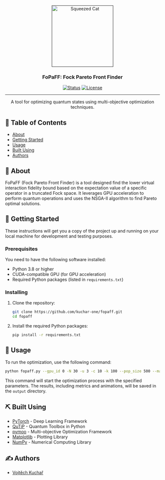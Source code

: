 <p align="center">
  <a href="" rel="noopener">
 <img width=200px height=200px src="https://i.imgur.com/0Y1b8Xvb.jpg" alt="Squeezed Cat"></a>
</p>

<h3 align="center">FoPaFF: Fock Pareto Front Finder</h3>

<div align="center">

[![Status](https://img.shields.io/badge/status-active-success.svg)]()
[![License](https://img.shields.io/badge/license-MIT-blue.svg)](/LICENSE)

</div>

---

<p align="center"> A tool for optimizing quantum states using multi-objective optimization techniques.
    <br> 
</p>

## 📝 Table of Contents

- [About](#about)
- [Getting Started](#getting_started)
- [Usage](#usage)
- [Built Using](#built_using)
- [Authors](#authors)

## 🧐 About <a name = "about"></a>

FoPaFF (Fock Pareto Front Finder) is a tool designed find the lower virtual interaction fidelity bound based on the expectation value of a specific operator in a truncated Fock space. It leverages GPU acceleration to perform quantum operations and uses the NSGA-II algorithm to find Pareto optimal solutions.

## 🏁 Getting Started <a name = "getting_started"></a>

These instructions will get you a copy of the project up and running on your local machine for development and testing purposes.

### Prerequisites

You need to have the following software installed:

- Python 3.8 or higher
- CUDA-compatible GPU (for GPU acceleration)
- Required Python packages (listed in `requirements.txt`)

### Installing

1. Clone the repository:
   ```sh
   git clone https://github.com/kuchar-one/fopaff.git
   cd fopaff
   ```

2. Install the required Python packages:
   ```sh
   pip install -r requirements.txt
   ```

## 🎈 Usage <a name="usage"></a>

To run the optimization, use the following command:

```sh
python fopaff.py --gpu_id 0 -N 30 -u 3 -c 10 -k 100 --pop_size 500 --max_generations 2000 --verbose
```

This command will start the optimization process with the specified parameters. The results, including metrics and animations, will be saved in the `output` directory.

## ⛏️ Built Using <a name = "built_using"></a>

- [PyTorch](https://pytorch.org/) - Deep Learning Framework
- [QuTiP](http://qutip.org/) - Quantum Toolbox in Python
- [pymoo](https://pymoo.org/) - Multi-objective Optimization Framework
- [Matplotlib](https://matplotlib.org/) - Plotting Library
- [NumPy](https://numpy.org/) - Numerical Computing Library

## ✍️ Authors <a name = "authors"></a>

- [Vojtěch Kuchař](https://kuchar.one)
